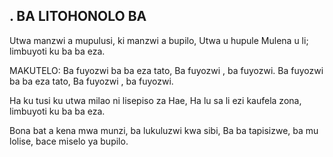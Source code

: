 ## . BA LITOHONOLO BA

Utwa manzwi a mupulusi, ki manzwi a bupilo,
Utwa u hupule Mulena u li; limbuyoti ku ba ba eza.

MAKUTELO:
Ba fuyozwi ba ba eza tato, Ba fuyozwi , ba fuyozwi.
Ba fuyozwi ba ba eza tato, Ba fuyozwi , ba fuyozwi.


Ha ku tusi ku utwa milao ni lisepiso za Hae,
Ha lu sa li ezi kaufela zona, limbuyoti ku ba ba eza.


Bona bat a kena mwa munzi, ba lukuluzwi kwa sibi,
Ba ba tapisizwe, ba mu lolise, bace miselo ya bupilo.

